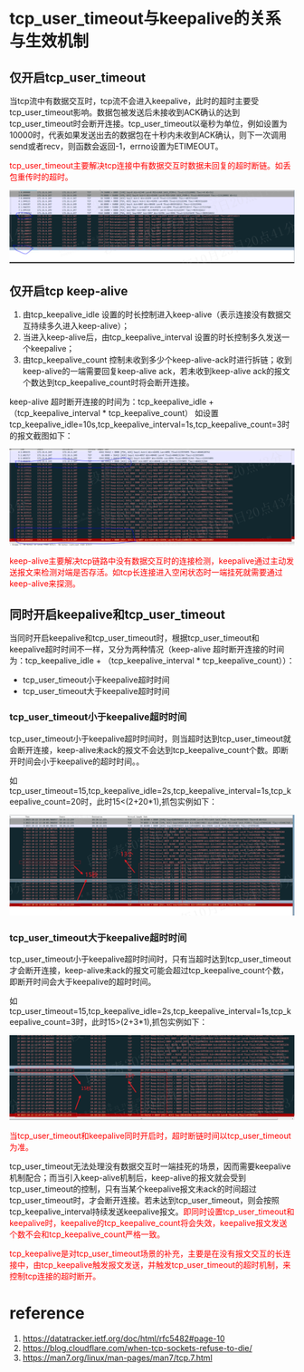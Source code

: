 # tcp_user_timeout与keepalive的关系与生效机制

## 仅开启tcp_user_timeout

当tcp流中有数据交互时，tcp流不会进入keepalive，此时的超时主要受tcp_user_timeout影响。数据包被发送后未接收到ACK确认的达到tcp_user_timeout时会断开连接。tcp_user_timeout以毫秒为单位，例如设置为10000时，代表如果发送出去的数据包在十秒内未收到ACK确认，则下一次调用send或者recv，则函数会返回-1，errno设置为ETIMEOUT。

<font color="red">tcp_user_timeout主要解决tcp连接中有数据交互时数据未回复的超时断链。如丢包重传时的超时。</font>

![](./img/tcp_uto_10s.png)

## 仅开启tcp keep-alive

1. 由tcp_keepalive_idle 设置的时长控制进入keep-alive（表示连接没有数据交互持续多久进入keep-alive）；
2. 当进入keep-alive后，由tcp_keepalive_interval 设置的时长控制多久发送一个keepalive；
3. 由tcp_keepalive_count 控制未收到多少个keep-alive-ack时进行拆链；收到keep-alive的一端需要回复keep-alive ack，若未收到keep-alive ack的报文个数达到tcp_keepalive_count时将会断开连接。

keep-alive 超时断开连接的时间为：tcp_keepalive_idle + （tcp_keepalive_interval * tcp_keepalive_count）
如设置tcp_keepalive_idle=10s,tcp_keepalive_interval=1s,tcp_keepalive_count=3时的报文截图如下：

![](./img/tcp_keep_alive.png)

<font color="red">keep-alive主要解决tcp链路中没有数据交互时的连接检测，keepalive通过主动发送报文来检测对端是否存活。如tcp长连接进入空闲状态时一端挂死就需要通过keep-alive来探测。</font>

## 同时开启keepalive和tcp_user_timeout

当同时开启keepalive和tcp_user_timeout时，根据tcp_user_timeout和keepalive超时时间不一样，又分为两种情况（keep-alive 超时断开连接的时间为：tcp_keepalive_idle + （tcp_keepalive_interval * tcp_keepalive_count））：

- tcp_user_timeout小于keepalive超时时间
- tcp_user_timeout大于keepalive超时时间

### tcp_user_timeout小于keepalive超时时间

tcp_user_timeout小于keepalive超时时间时，则当超时达到tcp_user_timeout就会断开连接，keep-alive未ack的报文不会达到tcp_keepalive_count个数。即断开时间会小于keepalive的超时时间。。

如tcp_user_timeout=15,tcp_keepalive_idle=2s,tcp_keepalive_interval=1s,tcp_keepalive_count=20时，此时15<(2+20*1),抓包实例如下：

![](./img/uto_less.png)

### tcp_user_timeout大于keepalive超时时间

tcp_user_timeout小于keepalive超时时间时，只有当超时达到tcp_user_timeout才会断开连接，keep-alive未ack的报文可能会超过tcp_keepalive_count个数，即断开时间会大于keepalive的超时时间。

如tcp_user_timeout=15,tcp_keepalive_idle=2s,tcp_keepalive_interval=1s,tcp_keepalive_count=3时，此时15>(2+3*1),抓包实例如下：

![](./img/uto_more.png)

<font color="red">当tcp_user_timeout和keepalive同时开启时，超时断链时间以tcp_user_timeout为准。</font>

tcp_user_timeout无法处理没有数据交互时一端挂死的场景，因而需要keepalive机制配合；而当引入keep-alive机制后，keep-alive的报文就会受到tcp_user_timeout的控制，只有当某个keepalive报文未ack的时间超过tcp_user_timeout时，才会断开连接。若未达到tcp_user_timeout，则会按照tcp_keepalive_interval持续发送keepalive报文。<font color="red">即同时设置tcp_user_timeout和keepalive时，keepalive的tcp_keepalive_count将会失效，keepalive报文发送个数不会和tcp_keepalive_count严格一致。</font>

<font color="red">tcp_keepalive是对tcp_user_timeout场景的补充，主要是在没有报文交互的长连接中，由tcp_keepalive触发报文发送，并触发tcp_user_timeout的超时机制，来控制tcp连接的超时断开。</font>

# reference

1. https://datatracker.ietf.org/doc/html/rfc5482#page-10
2. https://blog.cloudflare.com/when-tcp-sockets-refuse-to-die/
3. https://man7.org/linux/man-pages/man7/tcp.7.html